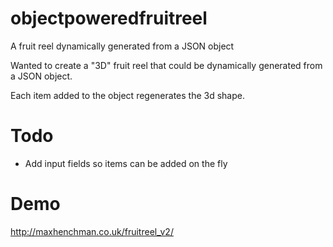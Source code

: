 # objectpoweredfruitreel
A fruit reel dynamically generated from a JSON object

Wanted to create a "3D" fruit reel that could be dynamically generated from a JSON object.

Each item added to the object regenerates the 3d shape.

# Todo
- Add input fields so items can be added on the fly

# Demo
http://maxhenchman.co.uk/fruitreel_v2/
